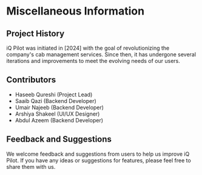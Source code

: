 # Miscellaneous Information

## Project History
iQ Pilot was initiated in [2024] with the goal of revolutionizing the company's cab management services. Since then, it has undergone several iterations and improvements to meet the evolving needs of our users.

## Contributors
- Haseeb Qureshi (Project Lead)
- Saaib Qazi (Backend Developer)
- Umair Najeeb (Backend Developer)
- Arshiya Shakeel (UI/UX Designer)
- Abdul Azeem (Backend Developer)

## Feedback and Suggestions
We welcome feedback and suggestions from users to help us improve iQ Pilot. If you have any ideas or suggestions for features, please feel free to share them with us.
